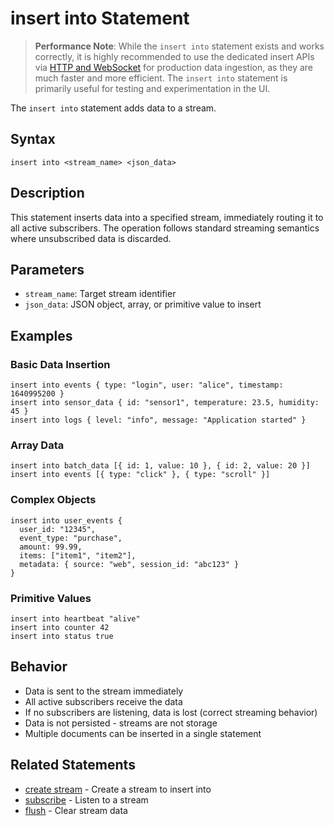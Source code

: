 # insert into Statement

> **Performance Note**: While the `insert into` statement exists and works correctly, it is highly recommended to use the dedicated insert APIs via [HTTP and WebSocket](../../server/http-websocket.md) for production data ingestion, as they are much faster and more efficient. The `insert into` statement is primarily useful for testing and experimentation in the UI.

The `insert into` statement adds data to a stream.

## Syntax

```jsonjet
insert into <stream_name> <json_data>
```

## Description

This statement inserts data into a specified stream, immediately routing it to all active subscribers. The operation follows standard streaming semantics where unsubscribed data is discarded.

## Parameters

- `stream_name`: Target stream identifier
- `json_data`: JSON object, array, or primitive value to insert

## Examples

### Basic Data Insertion

```jsonjet
insert into events { type: "login", user: "alice", timestamp: 1640995200 }
insert into sensor_data { id: "sensor1", temperature: 23.5, humidity: 45 }
insert into logs { level: "info", message: "Application started" }
```

### Array Data

```jsonjet
insert into batch_data [{ id: 1, value: 10 }, { id: 2, value: 20 }]
insert into events [{ type: "click" }, { type: "scroll" }]
```

### Complex Objects

```jsonjet
insert into user_events {
  user_id: "12345",
  event_type: "purchase",
  amount: 99.99,
  items: ["item1", "item2"],
  metadata: { source: "web", session_id: "abc123" }
}
```

### Primitive Values

```jsonjet
insert into heartbeat "alive"
insert into counter 42
insert into status true
```

## Behavior

- Data is sent to the stream immediately
- All active subscribers receive the data
- If no subscribers are listening, data is lost (correct streaming behavior)
- Data is not persisted - streams are not storage
- Multiple documents can be inserted in a single statement



## Related Statements

- [create stream](./create-stream.md) - Create a stream to insert into
- [subscribe](./subscribe.md) - Listen to a stream
- [flush](./flush.md) - Clear stream data 